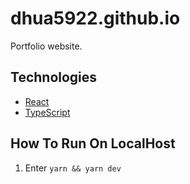 # dhua5922.github.io

Portfolio website.

## Technologies

- [React](https://reactjs.org/)
- [TypeScript](https://www.typescriptlang.org/)

## How To Run On LocalHost

1. Enter `yarn && yarn dev`
